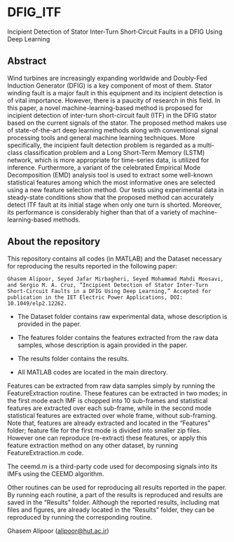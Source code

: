 # DFIG_ITF
Incipient Detection of Stator Inter‐Turn Short‐Circuit Faults in a DFIG Using Deep Learning

## **Abstract**

Wind turbines are increasingly expanding worldwide and Doubly-Fed Induction Generator (DFIG) is a key component of most of them. Stator winding fault is a major fault in this equipment and its incipient detection is of vital importance. However, there is a paucity of research in this field. In this paper, a novel machine-learning-based method is proposed for incipient detection of inter-turn short-circuit fault (ITF) in the DFIG stator based on the current signals of the stator. The proposed method makes use of state-of-the-art deep learning methods along with conventional signal processing tools and general machine learning techniques. More specifically, the incipient fault detection problem is regarded as a multi-class classification problem and a Long Short-Term Memory (LSTM) network, which is more appropriate for time-series data, is utilized for inference. Furthermore, a variant of the celebrated Empirical Mode Decomposition (EMD) analysis tool is used to extract some well-known statistical features among which the most informative ones are selected using a new feature selection method. Our tests using experimental data in steady-state conditions show that the proposed method can accurately detect ITF fault at its initial stage when only one turn is shorted. Moreover, its performance is considerably higher than that of a variety of machine-learning-based methods.

## About the repository

This repository contains all codes (in MATLAB) and the Dataset necessary for reproducing the results reported in the following paper:

    Ghasem Alipoor, Seyed Jafar Mirbagheri, Seyed Mohammad Mahdi Moosavi, and Sergio M. A. Cruz, “Incipient Detection of Stator Inter‐Turn Short‐Circuit Faults in a DFIG Using Deep Learning,” Accepted for publication in the IET Electric Power Applications, DOI: 10.1049/elp2.12262.

- The Dataset folder contains raw experimental data, whose description is provided in the paper.

- The features folder contains the features extracted from the raw data samples, whose description is again provided in the paper.

- The results folder contains the results.

- All MATLAB codes are located in the main directory.

Features can be extracted from raw data samples simply by running the FeatureExtraction routine. These features can be extracted in two modes; in the first mode each IMF is chopped into 10 sub-frames and statistical features are extracted over each sub-frame, while in the second mode statistical features are extracted over whole frame, without sub-framing. Note that, features are already extracted and located in the “Features” folder; feature file for the first mode is divided into smaller zip files. However one can reproduce (re-extract) these features, or apply this feature extraction method on any other dataset, by running FeatureExtraction.m code.

The ceemd.m is a third-party code used for decomposing signals into its IMFs using the CEEMD algorithm.

Other routines can be used for reproducing all results reported in the paper. By running each routine, a part of the results is reproduced and results are saved in the “Results” folder. Although the reported results, including mat files and figures, are already located in the “Results” folder, they can be reproduced by running the corresponding routine.

Ghasem Alipoor (alipoor@hut.ac.ir)
